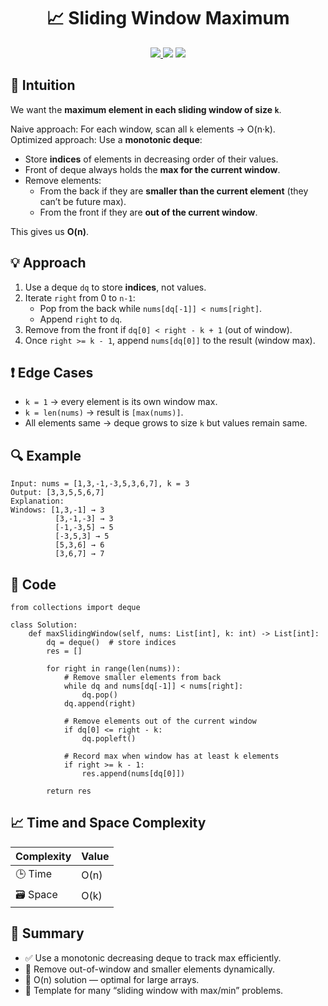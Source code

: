 <h1 align="center">📈 Sliding Window Maximum</h1>

<p align="center">
  <a href="https://leetcode.com/problems/sliding-window-maximum/">
    <img src="https://img.shields.io/badge/LeetCode-Sliding%20Window%20Maximum-brightgreen?logo=leetcode&style=flat-square" />
  </a>
  <img src="https://img.shields.io/badge/Difficulty-Hard-red?style=flat-square" />
  <img src="https://img.shields.io/badge/Category-Sliding%20Window%2C%20Deque%2C%20Monotonic%20Queue-blueviolet?style=flat-square" />
</p>

## 🧠 Intuition

We want the **maximum element in each sliding window of size `k`**.  

Naive approach: For each window, scan all `k` elements → O(n·k).  
Optimized approach: Use a **monotonic deque**:
- Store **indices** of elements in decreasing order of their values.
- Front of deque always holds the **max for the current window**.
- Remove elements:
  - From the back if they are **smaller than the current element** (they can’t be future max).
  - From the front if they are **out of the current window**.

This gives us **O(n)**.

## 💡 Approach

1. Use a deque `dq` to store **indices**, not values.  
2. Iterate `right` from 0 to `n-1`:
   - Pop from the back while `nums[dq[-1]] < nums[right]`.  
   - Append `right` to `dq`.  
3. Remove from the front if `dq[0] < right - k + 1` (out of window).  
4. Once `right >= k - 1`, append `nums[dq[0]]` to the result (window max).  

## ❗ Edge Cases

- `k = 1` → every element is its own window max.  
- `k = len(nums)` → result is `[max(nums)]`.  
- All elements same → deque grows to size `k` but values remain same.  

## 🔍 Example

```
Input: nums = [1,3,-1,-3,5,3,6,7], k = 3
Output: [3,3,5,5,6,7]
Explanation:
Windows: [1,3,-1] → 3  
          [3,-1,-3] → 3  
          [-1,-3,5] → 5  
          [-3,5,3] → 5  
          [5,3,6] → 6  
          [3,6,7] → 7
```

## 🧾 Code

```
from collections import deque

class Solution:
    def maxSlidingWindow(self, nums: List[int], k: int) -> List[int]:
        dq = deque()  # store indices
        res = []

        for right in range(len(nums)):
            # Remove smaller elements from back
            while dq and nums[dq[-1]] < nums[right]:
                dq.pop()
            dq.append(right)

            # Remove elements out of the current window
            if dq[0] <= right - k:
                dq.popleft()

            # Record max when window has at least k elements
            if right >= k - 1:
                res.append(nums[dq[0]])

        return res
```
## 📈 Time and Space Complexity

| Complexity | Value |
|------------|--------|
| 🕒 Time     | O(n)   |
| 🗃️ Space    | O(k)   |

## 📌 Summary

- ✅ Use a monotonic decreasing deque to track max efficiently.
- 🔄 Remove out-of-window and smaller elements dynamically.
- 🚀 O(n) solution — optimal for large arrays.
- 🧠 Template for many “sliding window with max/min” problems.
